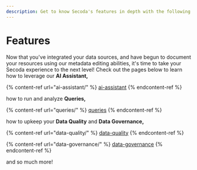 ```yaml
---
description: Get to know Secoda's features in depth with the following pages.
---
```


# Features

Now that you've integrated your data sources, and have begun to document your resources using our metadata editing abilities, it's time to take your Secoda experience to the next level! Check out the pages below to learn how to leverage our **AI Assistant,**

{% content-ref url="ai-assistant/" %}
[ai-assistant](ai-assistant/)
{% endcontent-ref %}

&#x20;how to run and analyze **Queries,**&#x20;

{% content-ref url="queries/" %}
[queries](queries/)
{% endcontent-ref %}

how to upkeep your **Data Quality** and **Data Governance,**

{% content-ref url="data-quality/" %}
[data-quality](data-quality/)
{% endcontent-ref %}

{% content-ref url="data-governance/" %}
[data-governance](data-governance/)
{% endcontent-ref %}

&#x20;and so much more!
